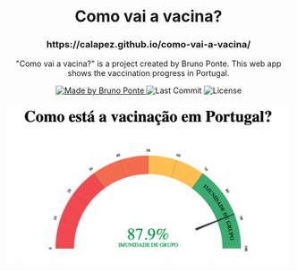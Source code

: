 <h1 align="center">Como vai a vacina?</h1>
<h3 align="center">https://calapez.github.io/como-vai-a-vacina/</h3>


<p align="center">"Como vai a vacina?" is a project created by Bruno Ponte. This web app shows the vaccination progress in Portugal.</p>

<p align="center">
  <a href="https://github.com/Calapez">
    <img alt="Made by Bruno Ponte" src="https://img.shields.io/badge/made%20by-Bruno%20Ponte-brightgreen">
  </a>

  <img alt="Last Commit" src="https://img.shields.io/github/last-commit/Calapez/como-vai-a-vacina">

  <img alt="License" src="https://img.shields.io/badge/license-MIT-%2304D361">
</p>

<p align="center">
  <img src="./readme/screenshot.png" />
</p>
